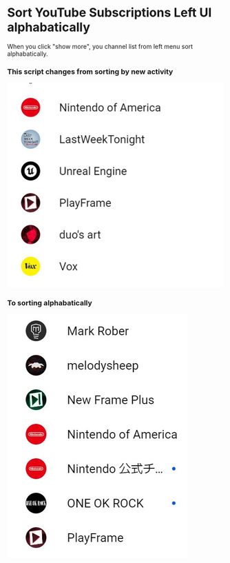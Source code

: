 # Sort YouTube Subscriptions Left UI alphabatically
When you click "show more", you channel list from left menu sort alphabatically.

### This script changes from sorting by new activity
![from this](Fromthis.JPG)


### To sorting alphabatically

![to this](ToThis.JPG)

